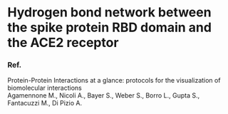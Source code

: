 # Hydrogen bond network between the spike protein RBD domain and the ACE2 receptor 



### Ref.   
Protein-Protein Interactions at a glance: protocols for the visualization of biomolecular interactions  
Agamennone M., Nicoli A., Bayer S., Weber S., Borro L., Gupta S., Fantacuzzi M., Di Pizio A.  
